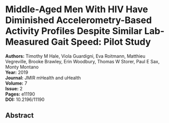 # Middle-Aged Men With HIV Have Diminished Accelerometry-Based Activity Profiles Despite Similar Lab-Measured Gait Speed: Pilot Study

**Authors:** Timothy M Hale, Viola Guardigni, Eva Roitmann, Matthieu Vegreville, Brooke Brawley, Erin Woodbury, Thomas W Storer, Paul E Sax, Monty Montano  
**Year:** 2019  
**Journal:** JMIR mHealth and uHealth  
**Volume:** 7  
**Issue:** 2  
**Pages:** e11190  
**DOI:** 10.2196/11190  

## Abstract


